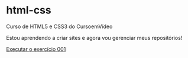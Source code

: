 # html-css
 Curso de HTML5 e CSS3 do CursoemVídeo

 Estou aprendendo a criar sites e agora vou gerenciar meus repositórios!

 <a href="https://adrianocosta01.github.io/html-css/exercicios/ex001/">Executar o exercício 001</a>